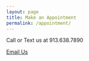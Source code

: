 ```yaml
---
layout: page
title: Make an Appointment
permalink: /appointment/
---
```


Call or Text us at 913.638.7890

[Email Us](mailto:brad.bronson@gmail.com)
